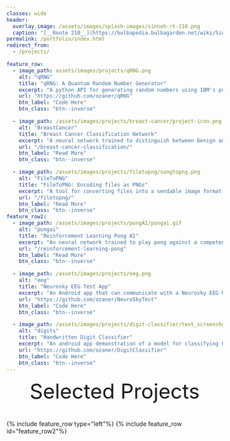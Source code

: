 ```yaml
---
classes: wide
header:
  overlay_image: /assets/images/splash-images/sinnoh-rt-210.png
  caption: "[__Route 210__](https://bulbapedia.bulbagarden.net/wiki/Sinnoh_Route_210) in Sinnoh"
permalink: /portfolio/index.html
redirect_from:
  - /projects/

feature_row:
  - image_path: assets/images/projects/qRNG.png
    alt: "qRNG"
    title: "qRNG: A Quantum Random Number Generator"
    excerpt: "A python API for generating random numbers using IBM's publicly available quantum computers."
    url: "https://github.com/ozaner/qRNG"
    btn_label: "Code Here"
    btn_class: "btn--inverse"

  - image_path: /assets/images/projects/breast-cancer/project-icon.png
    alt: "BreastCancer"
    title: "Breast Cancer Classification Network"
    excerpt: "A neural network trained to distinguish between benign and malignant breast cancer cells with a ~90% accuracy."
    url: "/breast-cancer-classification/"
    btn_label: "Read More"
    btn_class: "btn--inverse"

  - image_path: /assets/images/projects/filetopng/songtopng.png
    alt: "FileToPNG"
    title: "FileToPNG: Encoding files as PNGs"
    excerpt: "A tool for converting files into a sendable image format. As it turns out, interesting aspects of the file can be gleaned by how its encoded form looks."
    url: "/filetopng/"
    btn_label: "Read More"
    btn_class: "btn--inverse"
feature_row2:
  - image_path: /assets/images/projects/pongAI/pongai.gif
    alt: "pongai"
    title: "Reinforcement Learning Pong AI"
    excerpt: "An neural network trained to play pong against a competent bot. While not perfect, with enough training it's win rate approaches ~90%."
    url: "/reinforcement-learning-pong"
    btn_label: "Read More"
    btn_class: "btn--inverse"

  - image_path: /assets/images/projects/eeg.png
    alt: "eeg"
    title: "Neurosky EEG Test App"
    excerpt: "An Android app that can communicate with a Neurosky EEG headset via bluetooth, allowing the user to output a CSV of their brainwaves at different key frequencies over time."
    url: "https://github.com/ozaner/NeuroSkyTest"
    btn_label: "Code Here"
    btn_class: "btn--inverse"

  - image_path: /assets/images/projects/digit-classifier/test_screenshots.png
    alt: "digits"
    title: "Handwritten Digit Classifier"
    excerpt: "An android app demonstration of a model for classifying handwritten digits (0-9) using a convolutional neural network made in TensorFlow. It was trained on the [MNIST Dataset](http://yann.lecun.com/exdb/mnist/) on about 1,000,000 examples. You can find the model [here](https://github.com/ozaner/NeuralNetworks/blob/master/src/MNIST/conv/mnist_convolutional.py)."
    url: "https://github.com/ozaner/DigitClassifier"
    btn_label: "Code Here"
    btn_class: "btn--inverse"
---
```


<div style="margin-bottom:1cm" align="center"><font size="55">Selected Projects</font></div>

{% include feature_row type="left"%}
{% include feature_row id="feature_row2"%}
